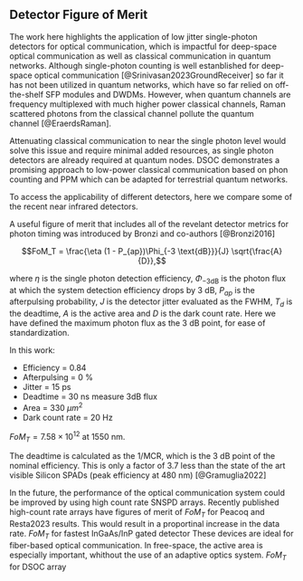 ## Detector Figure of Merit

The work here highlights the application of low jitter single-photon detectors for optical communication, which is impactful for deep-space optical communication as well as classical communication in quantum networks. Although single-photon counting is well estanblished for deep-space optical communication&#160;[@Srinivasan2023GroundReceiver] so far it has not been utilized in quantum networks, which have so far relied on off-the-shelf SFP modules and DWDMs. However, when quantum channels are frequency multiplexed with much higher power classical channels, Raman scattered photons from the classical channel pollute the quantum channel&#160;[@EraerdsRaman].

Attenuating classical communication to near the single photon level would solve this issue and require minimal added resources, as single photon detectors are already required at quantum nodes. DSOC demonstrates a promising approach to low-power classical communication based on phon counting and PPM which can be adapted for terrestrial quantum networks.

To access the applicability of different detectors, here we compare some of the recent near infrared detectors.

A useful figure of merit that includes all of the revelant detector metrics for photon timing was introduced by Bronzi and co-authors [@Bronzi2016]

$$FoM_T = \frac{\eta  (1 - P_{ap})\Phi_{-3 \text{dB}}}{J} \sqrt{\frac{A}{D}},$$

where $\eta$ is the single photon detection efficiency, $\Phi_{-3 \text{dB}}$ is the photon flux at which the system detection efficiency drops by 3&#160;dB, $P_{ap}$ is the afterpulsing probability, $J$ is the detector jitter evaluated as the FWHM, $T_d$ is the deadtime, $A$ is the active area and $D$ is the dark count rate. Here we have defined the maximum photon flux as the 3&#160;dB point, for ease of standardization.

In this work:

-   Efficiency = 0.84
-   Afterpulsing = 0 %
-   Jitter = 15 ps
-   Deadtime = 30 ns <span class=orange markdown>measure 3dB flux</span>
-   Area = 330 $\mu m^2$
-   Dark count rate = 20 Hz

$FoM_T = 7.58 \times 10^{12}$ at 1550 nm.

The deadtime is calculated as the 1/MCR, which is the 3 dB point of the nominal efficiency. This is only a factor of 3.7 less than the state of the art visible Silicon SPADs (peak efficiency at 480 nm) [@Gramuglia2022]

In the future, the performance of the optical communication system could be improved by using high count rate SNSPD arrays. Recently published high-count rate arrays have figures of merit of <span class=orange markdown>$FoM_T$ for Peacoq and Resta2023 results</span>. This would result in a proportinal increase in the data rate. <span class=orange markdown>$FoM_T$ for fastest InGaAs/InP gated detector</span> These devices are ideal for fiber-based optical communication. In free-space, the active area is especially important, whithout the use of an adaptive optics system. <span class=orange markdown>$FoM_T$ for DSOC array</span>
